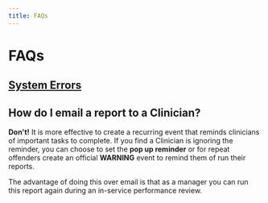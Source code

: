 ```yaml
---
title: FAQs
---
```


# FAQs

## [System Errors](./system-errors/)

## How do I email a report to a Clinician?

**Don't!** It is more effective to create a recurring event that reminds clinicians of important tasks to complete. If you find a Clinician is ignoring the reminder, you can choose to set the **pop up reminder** or for repeat offenders create an official **WARNING** event to remind them of run their reports.

The advantage of doing this over email is that as a manager you can run this report again during an in-service performance review.
